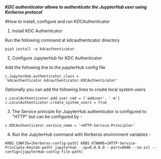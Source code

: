 ***KDC authenticator allows to authenticate the JuypterHub user using Kerberos protocol***

#How to install, configure and run KDCAuthenticator

1. Install KDC Authenticator

 Run the following command at kdcauthenticator directory
 ```
 pip3 install -e kdcauthenticator
 ```

2. Configure JupyterHub for KDC Authenticator

 Add the following line to the jupyterHub config file
 ```
 c.JupyterHub.authenticator_class = 'kdcauthenticator.kdcauthenticator.KDCAuthenticator'
 ```
 Optionally you can add the following lines to create local system users
 ```
 c.LocalAuthenticator.add_user_cmd = ['adduser', '-m']
 c.LocalAuthenticator.create_system_users = True
 ```

3. The Service principle for JupyterHub authenticator is configured to "HTTP" but can be configured by -

 ```
 c.KDCAuthenticator.service_name = '<HTTP-Service-Principle>'
 ```

4. Run the JupyterHub command with Kerberos environment variables -

 ```
 KRB5_CONFIG=[Kerberos-config-path] KRB5_KTNAME=[HTTP-Service-Principle-Keytab-path] jupyterhub --ip=0.0.0.0 --port=8000 --no-ssl --config=[jupyterHub-config-file-path]
 ```





